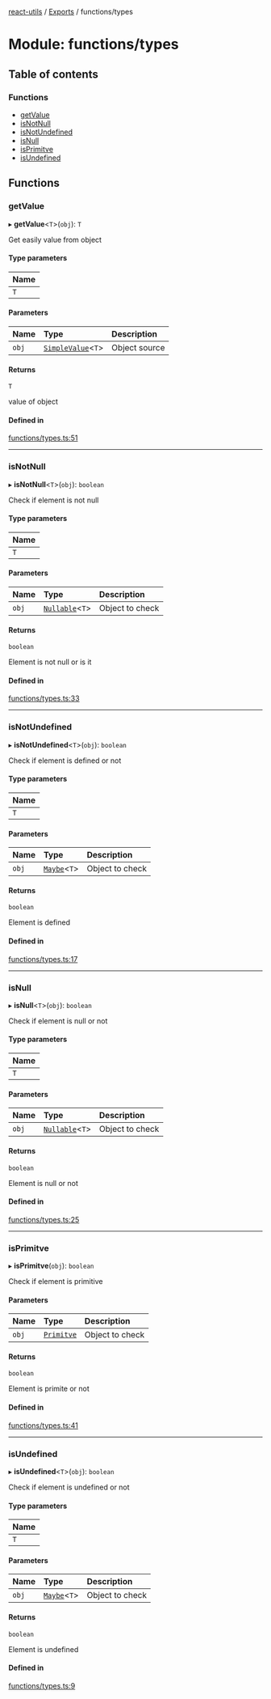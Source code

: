 [react-utils](../README.md) / [Exports](../modules.md) / functions/types

# Module: functions/types

## Table of contents

### Functions

- [getValue](functions_types.md#getvalue)
- [isNotNull](functions_types.md#isnotnull)
- [isNotUndefined](functions_types.md#isnotundefined)
- [isNull](functions_types.md#isnull)
- [isPrimitve](functions_types.md#isprimitve)
- [isUndefined](functions_types.md#isundefined)

## Functions

### getValue

▸ **getValue**<`T`\>(`obj`): `T`

Get easily value from object

#### Type parameters

| Name |
| :------ |
| `T` |

#### Parameters

| Name | Type | Description |
| :------ | :------ | :------ |
| `obj` | [`SimpleValue`](types_bases.md#simplevalue)<`T`\> | Object source |

#### Returns

`T`

value of object

#### Defined in

[functions/types.ts:51](https://github.com/mts88/react-utils/blob/81dab9f/lib/functions/types.ts#L51)

___

### isNotNull

▸ **isNotNull**<`T`\>(`obj`): `boolean`

Check if element is not null

#### Type parameters

| Name |
| :------ |
| `T` |

#### Parameters

| Name | Type | Description |
| :------ | :------ | :------ |
| `obj` | [`Nullable`](types_bases.md#nullable)<`T`\> | Object to check |

#### Returns

`boolean`

Element is not null or is it

#### Defined in

[functions/types.ts:33](https://github.com/mts88/react-utils/blob/81dab9f/lib/functions/types.ts#L33)

___

### isNotUndefined

▸ **isNotUndefined**<`T`\>(`obj`): `boolean`

Check if element is defined or not

#### Type parameters

| Name |
| :------ |
| `T` |

#### Parameters

| Name | Type | Description |
| :------ | :------ | :------ |
| `obj` | [`Maybe`](types_bases.md#maybe)<`T`\> | Object to check |

#### Returns

`boolean`

Element is defined

#### Defined in

[functions/types.ts:17](https://github.com/mts88/react-utils/blob/81dab9f/lib/functions/types.ts#L17)

___

### isNull

▸ **isNull**<`T`\>(`obj`): `boolean`

Check if element is null or not

#### Type parameters

| Name |
| :------ |
| `T` |

#### Parameters

| Name | Type | Description |
| :------ | :------ | :------ |
| `obj` | [`Nullable`](types_bases.md#nullable)<`T`\> | Object to check |

#### Returns

`boolean`

Element is null or not

#### Defined in

[functions/types.ts:25](https://github.com/mts88/react-utils/blob/81dab9f/lib/functions/types.ts#L25)

___

### isPrimitve

▸ **isPrimitve**(`obj`): `boolean`

Check if element is primitive

#### Parameters

| Name | Type | Description |
| :------ | :------ | :------ |
| `obj` | [`Primitve`](types_bases.md#primitve) | Object to check |

#### Returns

`boolean`

Element is primite or not

#### Defined in

[functions/types.ts:41](https://github.com/mts88/react-utils/blob/81dab9f/lib/functions/types.ts#L41)

___

### isUndefined

▸ **isUndefined**<`T`\>(`obj`): `boolean`

Check if element is undefined or not

#### Type parameters

| Name |
| :------ |
| `T` |

#### Parameters

| Name | Type | Description |
| :------ | :------ | :------ |
| `obj` | [`Maybe`](types_bases.md#maybe)<`T`\> | Object to check |

#### Returns

`boolean`

Element is undefined

#### Defined in

[functions/types.ts:9](https://github.com/mts88/react-utils/blob/81dab9f/lib/functions/types.ts#L9)
